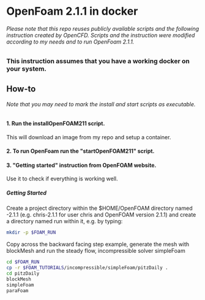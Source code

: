 # OpenFoam 2.1.1 in docker
###### Please note that this repo reuses publicly available scripts and the following instruction created by OpenCFD. Scripts and the instruction were modified according to my needs and to run OpenFoam 2.1.1.

### This instruction assumes that you have a working docker on your system.

## How-to
###### Note that you may need to mark the install and start scripts as executable.

#### 1. Run the installOpenFOAM211 script.
This will download an image from my repo and setup a container.

#### 2. To run OpenFoam run the "startOpenFOAM211" script.

#### 3. "Getting started" instruction from OpenFOAM website.
Use it to check if everything is working well.

##### Getting Started
Create a project directory within the $HOME/OpenFOAM directory named <USER>-2.1.1 (e.g. chris-2.1.1 for user chris and OpenFOAM version 2.1.1) and create a directory named run within it, e.g. by typing:

```bash
mkdir -p $FOAM_RUN
```
Copy across the backward facing step example, generate the mesh with blockMesh and run the steady flow, incompressible solver simpleFoam

```bash
cd $FOAM_RUN
cp -r $FOAM_TUTORIALS/incompressible/simpleFoam/pitzDaily .
cd pitzDaily
blockMesh
simpleFoam
paraFoam
```
